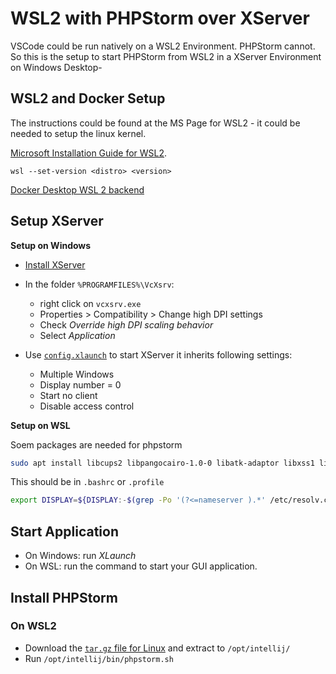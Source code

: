 # WSL2 with PHPStorm over XServer

VSCode could be run natively on a WSL2 Environment. PHPStorm cannot. So this is the setup to start PHPStorm from WSL2 in
a XServer Environment on Windows Desktop-

## WSL2 and Docker Setup

The instructions could be found at the MS Page for WSL2 - it could be needed to setup the linux kernel.

[Microsoft Installation Guide for WSL2](https://docs.microsoft.com/en-us/windows/wsl/wsl2-install).

```
wsl --set-version <distro> <version>
```

[Docker Desktop WSL 2 backend](https://docs.docker.com/docker-for-windows/wsl/)

## Setup XServer

**Setup on Windows**

- [Install XServer](https://chocolatey.org/packages/vcxsrv)

- In the folder `%PROGRAMFILES%\VcXsrv`:
	- right click on `vcxsrv.exe`
	- Properties > Compatibility > Change high DPI settings
	- Check _Override high DPI scaling behavior_
	- Select _Application_

* Use [`config.xlaunch`](./config.xlaunch) to start XServer it inherits following settings:

	- Multiple Windows
	- Display number = 0
	- Start no client
	- Disable access control

**Setup on WSL**

Soem packages are needed for phpstorm

```bash
sudo apt install libcups2 libpangocairo-1.0-0 libatk-adaptor libxss1 libnss3 libxcb-keysyms1 x11-apps libgbm1 libxdamage1 libxkbcommon0
```

This should be in `.bashrc` or `.profile`

```sh
export DISPLAY=${DISPLAY:-$(grep -Po '(?<=nameserver ).*' /etc/resolv.conf):0}
```

## Start Application

* On Windows: run _XLaunch_
* On WSL: run the command to start your GUI application.

## Install PHPStorm

### On WSL2

* Download the [`tar.gz` file for Linux](https://www.jetbrains.com/idea/download/#section=linux) and extract to `/opt/intellij/`
* Run `/opt/intellij/bin/phpstorm.sh`
